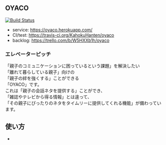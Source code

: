 ## OYACO
[![Build Status](https://travis-ci.org/KahokuHanten/oyaco.svg?branch=master)](https://travis-ci.org/KahokuHanten/oyaco)
* service: https://oyaco.herokuapp.com/
* CI/test: https://travis-ci.org/KahokuHanten/oyaco
* backlog: https://trello.com/b/W5HXXb1h/oyaco

### エレベーターピッチ

「親子のコミュニケーションに困っているという課題」を解決したい<br>
「離れて暮らしている親子」向けの<br>
「親子の絆を強くする」ことができる<br>
「OYACO」です。<br>
これは「親子の会話ネタを提供する」ことができ、<br>
「雑誌やテレビから得る情報」とは違って、<br>
「その親子にぴったりのネタをタイムリーに提供してくれる機能」が備わっています。

## 使い方
 -

